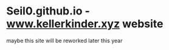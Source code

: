 # Seil0.github.io - www.kellerkinder.xyz website     
maybe this site will be reworked later this year
